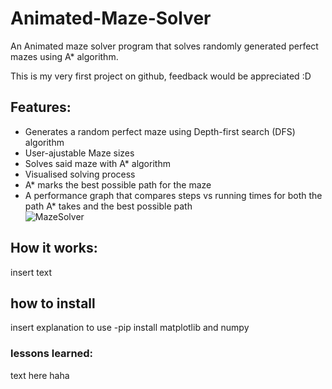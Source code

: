 # Animated-Maze-Solver
An Animated maze solver program that solves randomly generated perfect mazes using A* algorithm.

This is my very first project on github, feedback would be appreciated :D
## Features:
- Generates a random perfect maze using Depth-first search (DFS) algorithm
- User-ajustable Maze sizes
- Solves said maze with A* algorithm
- Visualised solving process
- A* marks the best possible path for the maze
- A performance graph that compares steps vs running times for both the path A* takes and the best possible path  
![MazeSolver](https://github.com/user-attachments/assets/6a9356ce-70e8-4aab-bcfd-aab71c8ceac3)


## How it works:
insert text

## how to install

insert explanation to use -pip install matplotlib and numpy

### lessons learned:

text here haha
